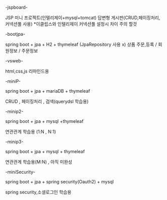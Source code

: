 
-jspboard-

JSP 미니 프로젝트(인텔리제이+mysql+tomcat)
답변형 게시판(CRUD,페이징처리, 커넥션풀 사용)
*이클립스와 인텔리제이 커넥션풀 설정시 차이 주의 할것

-bootjpa-

spring boot + jpa + H2 + thymeleaf (JpaRepository 사용 x)
상품 주문,등록 / 회원정보 / 주문정보 

-vsweb-

html,css,js 리마인드용

-miniP-

spring boot + jpa + mariaDB + thymeleaf

CRUD , 페이징처리 , 검색(querydsl 학습용)  

-minip2-

spring boot + jpa + mysql +thymeleaf

연관관계 학습용 (1:N , N:1)

-minip3-

spring boot + jpa + mysql + thymeleaf

연관관계 학습용(M:N) , 아직 미완성

-miniSecurity-

spring boot + jpa + spring security(Oauth2) + mysql

spring security,소셜로그인 학습용
